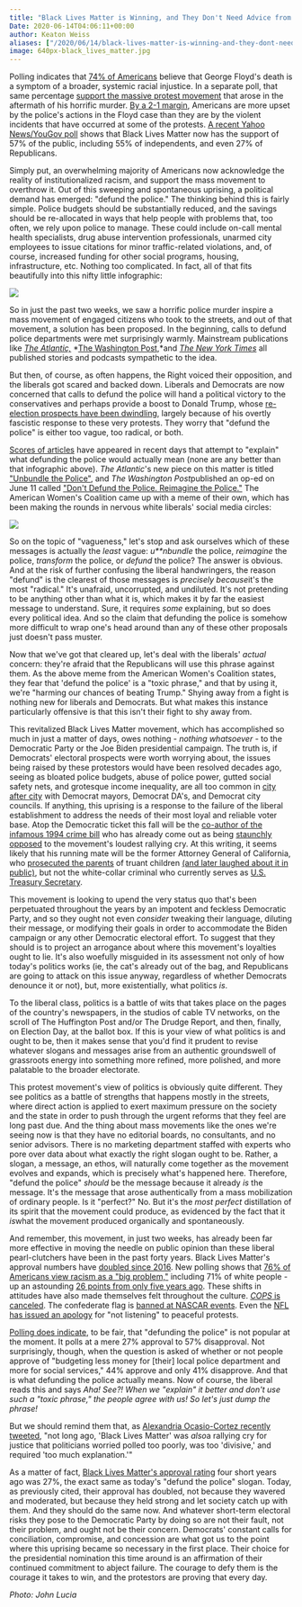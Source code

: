 ```yaml
---
title: "Black Lives Matter is Winning, and They Don't Need Advice from the Liberal Establishment"
Date: 2020-06-14T04:06:11+00:00
author: Keaton Weiss
aliases: ["/2020/06/14/black-lives-matter-is-winning-and-they-dont-need-advice-from-the-liberal-establishment"]
image: 640px-black_lives_matter.jpg
---
```


Polling indicates that [74% of Americans](https://abcnews.go.com/Politics/74-americans-view-george-floyds-death-underlying-racial/story?id=71074422) believe that George Floyd's death is a symptom of a broader, systemic racial injustice. In a separate poll, that same percentage [support the massive protest movement](https://www.forbes.com/sites/lisettevoytko/2020/06/09/74-of-americans-support-george-floyd-protests-majority-disapprove-of-trumps-handling/) that arose in the aftermath of his horrific murder. [By a 2-1 margin](https://www.wsj.com/articles/americans-are-more-troubled-by-police-actions-in-killing-of-george-floyd-than-by-violence-at-protests-poll-finds-11591534801), Americans are more upset by the police's actions in the Floyd case than they are by the violent incidents that have occurred at some of the protests. [A recent Yahoo News/YouGov poll](https://news.yahoo.com/new-yahoo-news-you-gov-poll-support-for-black-lives-matter-doubles-as-most-americans-reject-trumps-protest-response-144241692.html) shows that Black Lives Matter now has the support of 57% of the public, including 55% of independents, and even 27% of Republicans.

Simply put, an overwhelming majority of Americans now acknowledge the reality of institutionalized racism, and support the mass movement to overthrow it. Out of this sweeping and spontaneous uprising, a political demand has emerged: "defund the police." The thinking behind this is fairly simple. Police budgets should be substantially reduced, and the savings should be re-allocated in ways that help people with problems that, too often, we rely upon police to manage. These could include on-call mental health specialists, drug abuse intervention professionals, unarmed city employees to issue citations for minor traffic-related violations, and, of course, increased funding for other social programs, housing, infrastructure, etc. Nothing too complicated. In fact, all of that fits beautifully into this nifty little infographic:

![](81851323_307242916949060_9136671128583278012_n.jpg)

So in just the past two weeks, we saw a horrific police murder inspire a mass movement of engaged citizens who took to the streets, and out of that movement, a solution has been proposed. In the beginning, calls to defund police departments were met surprisingly warmly. Mainstream publications like *[The Atlantic,](https://www.theatlantic.com/ideas/archive/2020/06/defund-police/612682/)* *[The Washington Post](https://www.washingtonpost.com/opinions/defund-the-police-is-a-call-to-imagine-a-safer-america-we-should-answer-it/2020/06/09/e3ccff78-a9d2-11ea-9063-e69bd6520940_story.html),*and *[The New York Times](https://www.nytimes.com/2020/06/09/podcasts/the-daily/defunding-the-police-black-lives-matter-protests.html)* all published stories and podcasts sympathetic to the idea.

But then, of course, as often happens, the Right voiced their opposition, and the liberals got scared and backed down. Liberals and Democrats are now concerned that calls to defund the police will hand a political victory to the conservatives and perhaps provide a boost to Donald Trump, whose [re-election prospects have been dwindling](https://www.realclearpolitics.com/elections/betting_odds/2020_president/), largely because of his overtly fascistic response to these very protests. They worry that "defund the police" is either too vague, too radical, or both.

[Scores of articles](https://www.google.com/search?sxsrf=ALeKk02JmJUrtfbXPr3dBAXlylr__6GWig%3A1592067483698&ei=mwXlXpOPKoySwbkP9pKs6AI&q=what+does+defund+the+police+mean&oq=what+does+defund+the+police+mean&gs_lcp=CgZwc3ktYWIQAzIFCAAQgwEyBQgAEMQCMgUIABDEAjIFCAAQgwEyAggAOgQIIxAnOggIABCRAhCLAzoLCAAQsQMQkQIQiwM6BwgAEEMQiwM6CAgAELEDEIsDOgUIABCRAjoFCAAQiwM6BwgAEIMBEEM6CAgAEIMBEIsDOgcIABAUEIcCOgoIABAUEIcCEIsDOgoIABCDARAUEIcCOgoIABCDARAKEIsDOgcIABADEIsDOgQIABAKUMhdWOJ2YMF4aABwAHgAgAFiiAG2EZIBAjMymAEAoAEBqgEHZ3dzLXdpergBAg&sclient=psy-ab&ved=0ahUKEwjTyMvGof_pAhUMSTABHXYJCy0Q4dUDCAw&uact=5) have appeared in recent days that attempt to "explain" what defunding the police would actually mean (none are any better than that infographic above). *The Atlantic*'s new piece on this matter is titled ["Unbundle the Police"](https://www.theatlantic.com/ideas/archive/2020/06/unbundle-police/612913/), and *The Washington Post*published an op-ed on June 11 called ["Don't Defund the Police. Reimagine the Police."](https://www.washingtonpost.com/local/dont-defund-the-police-reimagine-the-police/2020/06/11/9d827cd0-abe6-11ea-94d2-d7bc43b26bf9_story.html) The American Women's Coalition came up with a meme of their own, which has been making the rounds in nervous white liberals' social media circles:

![](82286799_624549701749060_2971231764020078814_n.jpg)

So on the topic of "vagueness," let's stop and ask ourselves which of these messages is actually the *least* vague: *u**nbundle* the police, *reimagine* the police, *transform* the police, or *defund* the police? The answer is obvious. And at the risk of further confusing the liberal handwringers, the reason "defund" is the clearest of those messages is *precisely because*it's the most "radical." It's unafraid, uncorrupted, and undiluted. It's not pretending to be anything other than what it is, which makes it by far the easiest message to understand. Sure, it requires *some* explaining, but so does every political idea. And so the claim that defunding the police is somehow more difficult to wrap one's head around than any of these other proposals just doesn't pass muster.

Now that we've got that cleared up, let's deal with the liberals' *actual* concern: they're afraid that the Republicans will use this phrase against them. As the above meme from the American Women's Coalition states, they fear that 'defund the police' is a "toxic phrase," and that by using it, we're "harming our chances of beating Trump." Shying away from a fight is nothing new for liberals and Democrats. But what makes this instance particularly offensive is that this isn't their fight to shy away from.

This revitalized Black Lives Matter movement, which has accomplished so much in just a matter of days, owes nothing - *nothing whatsoever* - to the Democratic Party or the Joe Biden presidential campaign. The truth is, if Democrats' electoral prospects were worth worrying about, the issues being raised by these protestors would have been resolved decades ago, seeing as bloated police budgets, abuse of police power, gutted social safety nets, and grotesque income inequality, are all too common in [city after city](https://www.usnews.com/news/cities/articles/2020-06-11/how-much-the-10-largest-us-cities-spend-on-police) with Democrat mayors, Democrat DA's, and Democrat city councils. If anything, this uprising is a response to the failure of the liberal establishment to address the needs of their most loyal and reliable voter base. Atop the Democratic ticket this fall will be the [co-author of the infamous 1994 crime bill](https://www.vox.com/policy-and-politics/2019/6/20/18677998/joe-biden-1994-crime-bill-law-mass-incarceration) who has already come out as being [staunchly opposed](https://www.forbes.com/sites/tommybeer/2020/06/10/joe-biden-declares-definitively-i-do-not-support-defunding-police/) to the movement's loudest rallying cry. At this writing, it seems likely that his running mate will be the former Attorney General of California, who [prosecuted the parents](https://www.huffpost.com/entry/kamala-harris-truancy-arrests-2020-progressive-prosecutor_n_5c995789e4b0f7bfa1b57d2e) of truant children [(and later laughed about it in public)](https://www.theguardian.com/commentisfree/2019/jan/31/kamala-harris-laughed-jailing-parents-truancy), but not the white-collar criminal who currently serves as [U.S. Treasury Secretary](https://populardemocracy.org/news-and-publications/kamala-harris-fails-explain-why-she-didn-t-prosecute-steven-mnuchin-s-bank).

This movement is looking to upend the very status quo that's been perpetuated throughout the years by an impotent and feckless Democratic Party, and so they ought not even *consider* tweaking their language, diluting their message, or modifying their goals in order to accommodate the Biden campaign or any other Democratic electoral effort. To suggest that they should is to project an arrogance about where this movement's loyalties ought to lie. It's also woefully misguided in its assessment not only of how today's politics works (ie, the cat's already out of the bag, and Republicans are going to attack on this issue anyway, regardless of whether Democrats denounce it or not), but, more existentially, what politics *is*.

To the liberal class, politics is a battle of wits that takes place on the pages of the country's newspapers, in the studios of cable TV networks, on the scroll of The Huffington Post and/or The Drudge Report, and then, finally, on Election Day, at the ballot box. If this is your view of what politics is and ought to be, then it makes sense that you'd find it prudent to revise whatever slogans and messages arise from an authentic groundswell of grassroots energy into something more refined, more polished, and more palatable to the broader electorate.

This protest movement's view of politics is obviously quite different. They see politics as a battle of strengths that happens mostly in the streets, where direct action is applied to exert maximum pressure on the society and the state in order to push through the urgent reforms that they feel are long past due. And the thing about mass movements like the ones we're seeing now is that they have no editorial boards, no consultants, and no senior advisors. There is no marketing department staffed with experts who pore over data about what exactly the right slogan ought to be. Rather, a slogan, a message, an ethos, will naturally come together as the movement evolves and expands, which is precisely what's happened here. Therefore, "defund the police" *should* be the message because it already *is* the message. It's the message that arose authentically from a mass mobilization of ordinary people. Is it "perfect?" No. But it's the *most perfect* distillation of its spirit that the movement could produce, as evidenced by the fact that it *is*what the movement produced organically and spontaneously.

And remember, this movement, in just two weeks, has already been far more effective in moving the needle on public opinion than these liberal pearl-clutchers have been in the past forty years. Black Lives Matter's approval numbers have [doubled since 2016](https://news.yahoo.com/new-yahoo-news-you-gov-poll-support-for-black-lives-matter-doubles-as-most-americans-reject-trumps-protest-response-144241692.html). New polling shows that [76% of Americans view racism as a "big problem,"](https://www.monmouth.edu/polling-institute/documents/monmouthpoll_us_060220.pdf/) including 71% of white people - up an astounding [26 points from only five years ago](https://www.nytimes.com/2020/06/05/us/politics/polling-george-floyd-protests-racism.html?login=email&auth=login-email). These shifts in attitudes have also made themselves felt throughout the culture. [*COPS* is canceled](https://www.washingtonpost.com/nation/2020/06/10/cops-tv-reality-cancel/). The confederate flag is [banned at NASCAR events](https://www.nascar.com/news-media/2020/06/10/nascar-statement-on-confederate-flag/). Even the [NFL has issued an apology](https://abcnews.go.com/US/nfl-apologizes-listening-players-racism-colin-kaepernick-remains/story?id=71122596) for "not listening" to peaceful protests.

[Polling does indicate](https://nymag.com/intelligencer/2020/06/defunding-police-the-only-cop-reform-americans-dont-like.html), to be fair, that "defunding the police" is not popular at the moment. It polls at a mere 27% approval to 57% disapproval. Not surprisingly, though, when the question is asked of whether or not people approve of "budgeting less money for [their] local police department and more for social services," 44% approve and only 41% disapprove. And that is what defunding the police actually means. Now of course, the liberal reads this and says *Aha! See?! When we "explain" it better and don't use such a "toxic phrase," the people agree with us! So let's just dump the phrase!*

But we should remind them that, as [Alexandria Ocasio-Cortez recently tweeted](https://www.facebook.com/duedissidence/photos/rpp.2381101365256347/3336614809704993/?type=3&theater), "not long ago, 'Black Lives Matter' was *also*a rallying cry for justice that politicians worried polled too poorly, was too 'divisive,' and required 'too much explanation.'"

As a matter of fact, [Black Lives Matter's approval rating](https://news.yahoo.com/new-yahoo-news-you-gov-poll-support-for-black-lives-matter-doubles-as-most-americans-reject-trumps-protest-response-144241692.html) four short years ago was 27%, the exact same as today's "defund the police" slogan. Today, as previously cited, their approval has doubled, not because they wavered and moderated, but because they held strong and let society catch up with them. And they should do the same now. And whatever short-term electoral risks they pose to the Democratic Party by doing so are not their fault, not their problem, and ought not be their concern. Democrats' constant calls for conciliation, compromise, and concession are what got us to the point where this uprising became so necessary in the first place. Their choice for the presidential nomination this time around is an affirmation of their continued commitment to abject failure. The courage to defy them is the courage it takes to win, and the protestors are proving that every day.

*Photo: John Lucia*
